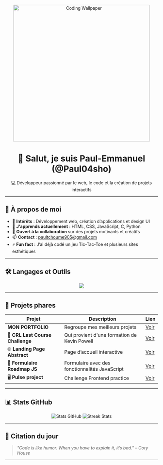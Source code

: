 <!-- Bannière ou GIF -->
<p align="center">
  <img src="https://i.pinimg.com/474x/12/11/32/1211329789c0fdcafbfa1e26b899ef50.jpg" width="450" alt="Coding Wallpaper">
</p>

<h1 align="center">👋 Salut, je suis Paul-Emmanuel (@Paul04sho)</h1>

<p align="center">
  💻 Développeur passionné par le web, le code et la création de projets interactifs
</p>

---

## 🚀 À propos de moi

- 👀 **Intérêts** : Développement web, création d’applications et design UI
- 🌱 **J'apprends actuellement** : HTML, CSS, JavaScript, C, Python
- 🤝 **Ouvert à la collaboration** sur des projets motivants et créatifs
- 📫 **Contact** : [paultchoume905@gmail.com](mailto:paultchoume905@gmail.com)
- ⚡ **Fun fact** : J’ai déjà codé un jeu Tic-Tac-Toe et plusieurs sites esthétiques

---

## 🛠️ Langages et Outils

<p align="center">
  <img src="https://skillicons.dev/icons?i=html,css,js,c,python,git,github,vscode" />
</p>

---

## 📌 Projets phares

| Projet | Description | Lien |
| ------ | ----------- | ---- |
|  **MON PORTFOLIO**| Regroupe mes meilleurs projets | [Voir](https://paul04sho.github.io/My-Website/) |
| 📝 **CRL Last Course Challenge** | Qui provient  d'une formation de Kevin Powell| [Voir](https://paul04sho.github.io/Kevin-Powell-CRL-Course-Last-Challenge/) |
| 🌐 **Landing Page Abstract** | Page d’accueil interactive | [Voir](https://paul04sho.github.io/Frontend-Abstract-Landing-Page/) |
| 💼 **Formulaire Roadmap JS** | Formulaire avec des fonctionnalités JavaScript | [Voir](https://paul04sho.github.io/Formulaire-Roadmap.sh/)
| 🖥️ **Pulse project** | Challenge Frontend practice | [Voir](https://paul04sho.github.io/Pulse-Landing-Page/)

---

## 📊 Stats GitHub

<p align="center">
 <img src="https://github-readme-stats.vercel.app/api?username=Paul04sho&show_icons=true&theme=tokyonight" alt="Stats GitHub" />
 <img src="https://github-readme-streak-stats.herokuapp.com/?user=Paul04sho&theme=tokyonight" alt="Streak Stats" />
</p>

---

## 🌟 Citation du jour

> *"Code is like humor. When you have to explain it, it’s bad." – Cory House*

---
